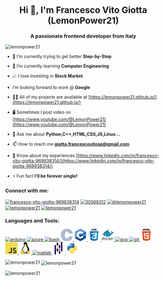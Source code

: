<h1 align="center">Hi 👋, I'm Francesco Vito Giotta (LemonPower21)</h1>
<h3 align="center">A passionate frontend developer from Italy</h3>

<p align="left"> <img src="https://komarev.com/ghpvc/?username=lemonpower21&label=Profile%20views&color=0e75b6&style=flat" alt="lemonpower21" /> </p>

- 🔭 I’m currently trying to get better **Step-by-Step**

- 🌱 I’m currently learning **Computer Engineering**

- 📈 I love investing in **Stock Market**

- I’m looking forward to work @ **Google**

- 👨‍💻 All of my projects are available at [https://lemonpower21.github.io/](https://lemonpower21.github.io/)

- 🖥️ Sometimes I post video on [https://www.youtube.com/@LemonPower21](https://www.youtube.com/@LemonPower21)

- 💬 Ask me about **Python,C++,HTML,CSS,JS,Linux...**

- 📫 How to reach me **giotta.francescovitosp@gmail.com**

- 📄 Know about my experiences [https://www.linkedin.com/in/francesco-vito-giotta-969938314/](https://www.linkedin.com/in/francesco-vito-giotta-969938314/)

- ⚡ Fun fact **I'll be forever single!**

<h3 align="left">Connect with me:</h3>
<p align="left">
<a href="https://linkedin.com/in/francesco-vito-giotta-969938314" target="blank"><img align="center" src="https://raw.githubusercontent.com/rahuldkjain/github-profile-readme-generator/master/src/images/icons/Social/linked-in-alt.svg" alt="francesco-vito-giotta-969938314" height="30" width="40" /></a>
<a href="https://stackoverflow.com/users/30568312" target="blank"><img align="center" src="https://raw.githubusercontent.com/rahuldkjain/github-profile-readme-generator/master/src/images/icons/Social/stack-overflow.svg" alt="30568312" height="30" width="40" /></a>
<a href="https://medium.com/@lemonpower21" target="blank"><img align="center" src="https://raw.githubusercontent.com/rahuldkjain/github-profile-readme-generator/master/src/images/icons/Social/medium.svg" alt="@lemonpower21" height="30" width="40" /></a>
<a href="https://www.youtube.com/c/lemonpower21" target="blank"><img align="center" src="https://raw.githubusercontent.com/rahuldkjain/github-profile-readme-generator/master/src/images/icons/Social/youtube.svg" alt="lemonpower21" height="30" width="40" /></a>
<a href="https://www.leetcode.com/lemonpower21" target="blank"><img align="center" src="https://raw.githubusercontent.com/rahuldkjain/github-profile-readme-generator/master/src/images/icons/Social/leet-code.svg" alt="lemonpower21" height="30" width="40" /></a>
</p>

<h3 align="left">Languages and Tools:</h3>
<p align="left"> <a href="https://www.arduino.cc/" target="_blank" rel="noreferrer"> <img src="https://cdn.worldvectorlogo.com/logos/arduino-1.svg" alt="arduino" width="40" height="40"/> </a> <a href="https://azure.microsoft.com/en-in/" target="_blank" rel="noreferrer"> <img src="https://www.vectorlogo.zone/logos/microsoft_azure/microsoft_azure-icon.svg" alt="azure" width="40" height="40"/> </a> <a href="https://www.gnu.org/software/bash/" target="_blank" rel="noreferrer"> <img src="https://www.vectorlogo.zone/logos/gnu_bash/gnu_bash-icon.svg" alt="bash" width="40" height="40"/> </a> <a href="https://www.cprogramming.com/" target="_blank" rel="noreferrer"> <img src="https://raw.githubusercontent.com/devicons/devicon/master/icons/c/c-original.svg" alt="c" width="40" height="40"/> </a> <a href="https://www.w3schools.com/cpp/" target="_blank" rel="noreferrer"> <img src="https://raw.githubusercontent.com/devicons/devicon/master/icons/cplusplus/cplusplus-original.svg" alt="cplusplus" width="40" height="40"/> </a> <a href="https://www.w3schools.com/css/" target="_blank" rel="noreferrer"> <img src="https://raw.githubusercontent.com/devicons/devicon/master/icons/css3/css3-original-wordmark.svg" alt="css3" width="40" height="40"/> </a> <a href="https://www.docker.com/" target="_blank" rel="noreferrer"> <img src="https://raw.githubusercontent.com/devicons/devicon/master/icons/docker/docker-original-wordmark.svg" alt="docker" width="40" height="40"/> </a> <a href="https://cloud.google.com" target="_blank" rel="noreferrer"> <img src="https://www.vectorlogo.zone/logos/google_cloud/google_cloud-icon.svg" alt="gcp" width="40" height="40"/> </a> <a href="https://git-scm.com/" target="_blank" rel="noreferrer"> <img src="https://www.vectorlogo.zone/logos/git-scm/git-scm-icon.svg" alt="git" width="40" height="40"/> </a> <a href="https://www.w3.org/html/" target="_blank" rel="noreferrer"> <img src="https://raw.githubusercontent.com/devicons/devicon/master/icons/html5/html5-original-wordmark.svg" alt="html5" width="40" height="40"/> </a> <a href="https://developer.mozilla.org/en-US/docs/Web/JavaScript" target="_blank" rel="noreferrer"> <img src="https://raw.githubusercontent.com/devicons/devicon/master/icons/javascript/javascript-original.svg" alt="javascript" width="40" height="40"/> </a> <a href="https://www.linux.org/" target="_blank" rel="noreferrer"> <img src="https://raw.githubusercontent.com/devicons/devicon/master/icons/linux/linux-original.svg" alt="linux" width="40" height="40"/> </a> <a href="https://www.mathworks.com/" target="_blank" rel="noreferrer"> <img src="https://upload.wikimedia.org/wikipedia/commons/2/21/Matlab_Logo.png" alt="matlab" width="40" height="40"/> </a> <a href="https://pandas.pydata.org/" target="_blank" rel="noreferrer"> <img src="https://raw.githubusercontent.com/devicons/devicon/2ae2a900d2f041da66e950e4d48052658d850630/icons/pandas/pandas-original.svg" alt="pandas" width="40" height="40"/> </a> <a href="https://www.python.org" target="_blank" rel="noreferrer"> <img src="https://raw.githubusercontent.com/devicons/devicon/master/icons/python/python-original.svg" alt="python" width="40" height="40"/> </a> </p>

<p><img align="left" src="https://github-readme-stats.vercel.app/api/top-langs?username=lemonpower21&show_icons=true&theme=dark&locale=en&layout=compact" alt="lemonpower21" /></p>

<p>&nbsp;<img align="center" src="https://github-readme-stats.vercel.app/api?username=lemonpower21&show_icons=true&theme=dark&locale=en" alt="lemonpower21" /></p>

<p><img align="center" src="https://github-readme-streak-stats.herokuapp.com/?user=lemonpower21&theme=dark" alt="lemonpower21" /></p>
